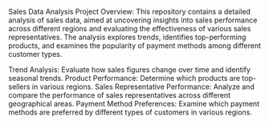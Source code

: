 Sales Data Analysis
Project Overview:
This repository contains a detailed analysis of sales data, aimed at uncovering insights into sales performance across different regions and evaluating the effectiveness of various sales representatives. The analysis explores trends, identifies top-performing products, and examines the popularity of payment methods among different customer types.

Trend Analysis: Evaluate how sales figures change over time and identify seasonal trends.
Product Performance: Determine which products are top-sellers in various regions.
Sales Representative Performance: Analyze and compare the performance of sales representatives across different geographical areas.
Payment Method Preferences: Examine which payment methods are preferred by different types of customers in various regions.
